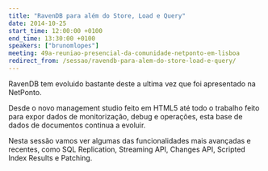 ```yaml
---
title: "RavenDB para além do Store, Load e Query"
date: 2014-10-25
start_time: 12:00:00 +0100
end_time: 13:30:00 +0100
speakers: ["brunomlopes"]
meeting: 49a-reuniao-presencial-da-comunidade-netponto-em-lisboa
redirect_from: /sessao/ravendb-para-alem-do-store-load-e-query/
---
```

RavenDB tem evoluido bastante deste a ultima vez que foi apresentado na NetPonto.

Desde o novo management studio feito em HTML5 até todo o trabalho feito para expor dados de monitorização, debug e operações, esta base de dados de documentos continua a evoluir.

Nesta sessão vamos ver algumas das funcionalidades mais avançadas e recentes, como SQL Replication, Streaming API, Changes API, Scripted Index Results e Patching.

